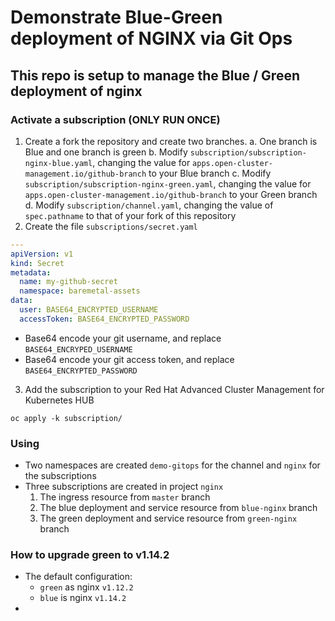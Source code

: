# Demonstrate Blue-Green deployment of NGINX via Git Ops

## This repo is setup to manage the Blue / Green deployment of nginx
### Activate a subscription (ONLY RUN ONCE)
1. Create a fork the repository and create two branches.
  a. One branch is Blue and one branch is green
  b. Modify `subscription/subscription-nginx-blue.yaml`, changing the value for `apps.open-cluster-management.io/github-branch` to your Blue branch
  c. Modify `subscription/subscription-nginx-green.yaml`, changing the value for `apps.open-cluster-management.io/github-branch` to your Green branch
  d. Modify `subscription/channel.yaml`, changing the value of `spec.pathname` to that of your fork of this repository
2. Create the file `subscriptions/secret.yaml`
```yaml
---
apiVersion: v1
kind: Secret
metadata:
  name: my-github-secret
  namespace: baremetal-assets
data:
  user: BASE64_ENCRYPTED_USERNAME
  accessToken: BASE64_ENCRYPTED_PASSWORD
```
  - Base64 encode your git username, and replace `BASE64_ENCRYPED_USERNAME`
  - Base64 encode your git access token, and replace `BASE64_ENCRYPTED_PASSWORD`
3. Add the subscription to your Red Hat Advanced Cluster Management for Kubernetes HUB
```
oc apply -k subscription/
```
### Using
- Two namespaces are created `demo-gitops` for the channel and `nginx` for the subscriptions
- Three subscriptions are created in project `nginx`
  1. The ingress resource from `master` branch
  2. The blue deployment and service resource from `blue-nginx` branch
  3. The green deployment and service resource from `green-nginx` branch
### How to upgrade green to v1.14.2
- The default configuration:
  - `green` as nginx `v1.12.2`
  - `blue` is nginx `v1.14.2`
- 


